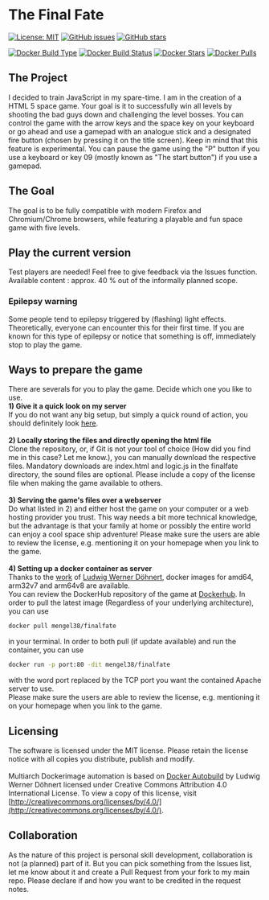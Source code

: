 # The Final Fate

[![License: MIT](https://img.shields.io/badge/License-MIT-yellow.svg)](https://opensource.org/licenses/MIT)
[![GitHub issues](https://img.shields.io/github/issues/mengel38/finalfate.svg?label=%22Githubissues%22)](https://github.com/mengel38/finalfate/issues)
[![GitHub stars](https://img.shields.io/github/stars/mengel38/finalfate.svg?style=social&label=Star)](https://github.com/mengel38/finalfate/)

[![Docker Build Type](https://img.shields.io/docker/cloud/automated/mengel38/finalfate.svg)](https://hub.docker.com/r/mengel38/finalfate/)
[![Docker Build Status](https://img.shields.io/docker/cloud/build/mengel38/finalfate.svg)](https://hub.docker.com/r/mengel38/finalfate/)
[![Docker Stars](https://img.shields.io/docker/stars/mengel38/finalfate.svg)](https://hub.docker.com/r/mengel38/finalfate/)
[![Docker Pulls](https://img.shields.io/docker/pulls/mengel38/finalfate.svg)](https://hub.docker.com/r/mengel38/finalfate/)

## The Project

I decided to train JavaScript in my spare-time. I am in the creation of a HTML 5 space game. Your goal is it to successfully win all levels by shooting the bad guys down and challenging the level bosses. You can control the game with the arrow keys and the space key on your keyboard or go ahead and use a gamepad with an analogue stick and a designated fire button (chosen by pressing it on the title screen). Keep in mind that this feature is experimental.
You can pause the game using the "P" button if you use a keyboard or key 09 (mostly known as "The start button") if you use a gamepad.

## The Goal

The goal is to be fully compatible with modern Firefox and Chromium/Chrome browsers, while featuring a playable and fun space game with five levels.

## Play the current version

Test players are needed! Feel free to give feedback via the Issues function. Available content : approx. 40 % out of the informally planned scope.

### Epilepsy warning

Some people tend to epilepsy triggered by (flashing) light effects. Theoretically, everyone can encounter this for
their first time. If you are known for this type of epilepsy or notice that something is off, immediately stop to play the game.

## Ways to prepare the game

There are severals for you to play the game. Decide which one you like to use. \
**1) Give it a quick look on my server** \
If you do not want any big setup, but simply a quick round of action, you should definitely look [here](https://manuel-engel.de/finalfate/finalfate). \
\
**2) Locally storing the files and directly opening the html file** \
Clone the repository, or, if Git is not your tool of choice (How did you find me in this case? Let me know.), you can manually download the respective files. Mandatory downloads are index.html and logic.js in the finalfate directory, the sound files are optional. Please include a copy of the license file when making the game available to others. \
\
**3) Serving the game's files over a webserver** \
Do what listed in 2) and either host the game on your computer or a web hosting provider you trust.
This way needs a bit more technical knowledge, but the advantage is that your family at home or possibly the entire world can enjoy a cool space ship adventure!
Please make sure the users are able to review the license, e.g. mentioning it on your homepage when you link to the game. \
\
**4) Setting up a docker container as server** \
Thanks to the [work](https://github.com/ichbestimmtnicht/docker-autobuild-release) of [Ludwig Werner Döhnert](https://github.com/ichbestimmtnicht/), docker images for amd64, arm32v7 and arm64v8 are available. \
You can review the DockerHub repository of the game at [Dockerhub](https://hub.docker.com/repository/docker/mengel38/finalfate). In order to pull the latest image (Regardless of your underlying architecture), you can use

```bash
docker pull mengel38/finalfate
```

in your terminal. In order to both pull (if update available) and run the container, you can use

```bash
docker run -p port:80 -dit mengel38/finalfate
```

with the word port replaced by the TCP port you want the contained Apache server to use. \
Please make sure the users are able to review the license, e.g. mentioning it on your homepage when you link to the game.

## Licensing

The software is licensed under the MIT license. Please retain the license notice with all copies you distribute, publish and modify. \
\
Multiarch Dockerimage automation is based on [Docker Autobuild](https://github.com/ichbestimmtnicht/docker-autobuild-release) by Ludwig Werner Döhnert licensed under Creative Commons Attribution 4.0 International License. To view a copy of this license, visit [http://creativecommons.org/licenses/by/4.0/](http://creativecommons.org/licenses/by/4.0/).

## Collaboration

As the nature of this project is personal skill development, collaboration is not (a planned) part of it. But you can pick something from the Issues list, let me know about it and create a Pull Request from your fork to my main repo. Please declare if and how you want to be credited in the request notes.
